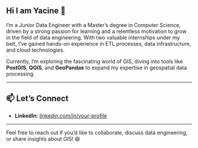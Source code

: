 ## Hi I am Yacine 👋

<!--
**mrassiyacine/mrassiyacine** is a ✨ _special_ ✨ repository because its `README.md` (this file) appears on your GitHub profile.

Here are some ideas to get you started:

- 🔭 I’m currently working on ...
- 🌱 I’m currently learning ...
- 👯 I’m looking to collaborate on ...
- 🤔 I’m looking for help with ...
- 💬 Ask me about ...
- 📫 How to reach me: ...
- 😄 Pronouns: ...
- ⚡ Fun fact: ...
-->

I’m a Junior Data Engineer with a Master’s degree in Computer Science, driven by a strong passion for learning and a relentless motivation to grow in the field of data engineering. With two valuable internships under my belt, I’ve gained hands-on experience in ETL processes, data infrastructure, and cloud technologies.  

Currently, I’m exploring the fascinating world of GIS, diving into tools like **PostGIS**, **QGIS**, and **GeoPandas** to expand my expertise in geospatial data processing.  

---



## 📫 **Let’s Connect**  
- **LinkedIn:** [linkedin.com/in/your-profile](https://www.linkedin.com/in/mrassiyacine/)  

---

Feel free to reach out if you’d like to collaborate, discuss data engineering, or share insights about GIS! 😄  
